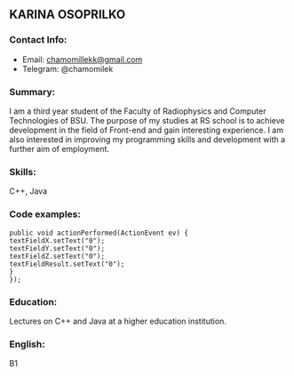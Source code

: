 <h2> KARINA OSOPRILKO </h2>

<h3>Contact Info:</h3>

* Email: chamomillekk@gmail.com
* Telegram: @chamomilek

<h3>Summary:</h3> I am a third year student of the Faculty of Radiophysics and Computer Technologies of BSU. The purpose of my studies at RS school is to achieve development in the field of Front-end and gain interesting experience. I am also interested in improving my programming skills and development with a further aim of employment.


<h3>Skills:</h3> C++, Java

<h3>Code examples:</h3> 

```buttonReset.addActionListener(new ActionListener() { 
public void actionPerformed(ActionEvent ev) {
textFieldX.setText("0");
textFieldY.setText("0");
textFieldZ.setText("0");
textFieldResult.setText("0");
}
});
```

<h3>Education:</h3> Lectures on C++ and Java at a higher education institution.

<h3>English:</h3> B1
